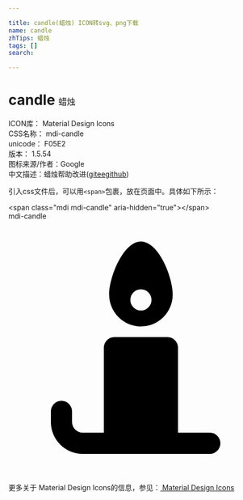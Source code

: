 ```yaml
---

title: candle(蜡烛) ICON转svg、png下载
name: candle
zhTips: 蜡烛
tags: []
search: 

---
```


# candle  <small style="font-size: 60%;font-weight: 100">蜡烛</small>


<div class="detail-page">
<p>
<span>
ICON库：
<span class="badge-secondary badge">Material Design Icons</span> 
</span>
<br/>
<span>
CSS名称：
<span class="badge-secondary badge">mdi-candle</span> 
</span>
<br/>
<span>
unicode：
<span class="badge-secondary badge">F05E2</span> 
<copy-btn content='F05E2' btn-title=""></copy-btn>
<copy-btn :content='String.fromCodePoint(parseInt("F05E2", 16))' btn-title="复制U"></copy-btn>
</span>
<br/>
<span>
版本：
<span class="badge-secondary badge">1.5.54</span> 
</span>
<br/>
<span>图标来源/作者：<span class="badge-light badge">Google</span></span> 
<br/>
<span class="zh-detail">中文描述：<span class="badge-primary badge">蜡烛</span><span class="help-link"><span>帮助改进</span>(<a href="https://gitee.com/liuwave/icon-helper/edit/master/json/material/candle.json" target="_blank" rel="noopener noreferrer">gitee</a><a href="https://github.com/liuwave/icon-helper/edit/master/json/material/candle.json" target="_blank" rel="noopener noreferrer">github</a></span>)</span><br/>
</p>
</div>
<div class="alert alert-dark">
  <i class="mdi mdi-candle mdi-48px"></i>
  <i class="mdi mdi-candle mdi-36px"></i>
  <i class="mdi mdi-candle mdi-24px"></i>
  <i class="mdi mdi-candle mdi-18px"></i>
</div>
<div>
  <p>引入css文件后，可以用<code>&lt;span&gt;</code>包裹，放在页面中。具体如下所示：    
  </p>
  <div class="alert alert-primary" style="font-size: 14px">
    &lt;span class="mdi mdi-candle" aria-hidden="true"&gt;&lt;/span&gt;
    <copy-btn content='<span class="mdi mdi-candle" aria-hidden="true"></span>'></copy-btn>
  </div>
  <div class="alert alert-secondary">
    <i class="mdi mdi-candle"
    style="font-size: 24px"
    aria-hidden="true"></i> mdi-candle
    <copy-btn content="mdi-candle" btn-title="复制图标名称"></copy-btn>
  </div>
</div>
<div id="svg" class="svg-wrap">
<svg xmlns="http://www.w3.org/2000/svg" viewBox="0 0 24 24"><path d="M12.5,2C10.84,2 9.5,5.34 9.5,7A3,3 0 0,0 12.5,10A3,3 0 0,0 15.5,7C15.5,5.34 14.16,2 12.5,2M12.5,6.5A1,1 0 0,1 13.5,7.5A1,1 0 0,1 12.5,8.5A1,1 0 0,1 11.5,7.5A1,1 0 0,1 12.5,6.5M10,11A1,1 0 0,0 9,12V20H7A1,1 0 0,1 6,19V18A1,1 0 0,0 5,17A1,1 0 0,0 4,18V19A3,3 0 0,0 7,22H19A1,1 0 0,0 20,21A1,1 0 0,0 19,20H16V12A1,1 0 0,0 15,11H10Z" /></svg>
</div>
<detail full-name='mdi-candle'></detail>
    
<div><p>更多关于 Material Design Icons的信息，参见：<a target="_blank" href="https://iconhelper.cn/material.html"> Material Design Icons</a>
</p></div>
